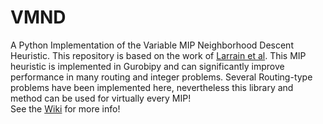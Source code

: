 # VMND
A Python Implementation of the Variable MIP Neighborhood Descent Heuristic. This repository is based on the work of [Larrain et al](https://dl.acm.org/doi/10.1016/j.cor.2017.03.010). This MIP heuristic is implemented in Gurobipy and can significantly improve performance in many routing and integer problems. Several Routing-type problems have been implemented here, nevertheless this library and method can be used for virtually every MIP!
<br>
See the [Wiki](https://github.com/micostabal/VMND/wiki) for more info!
